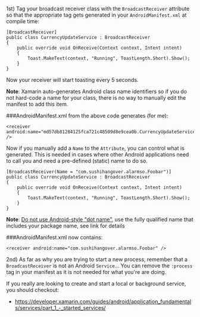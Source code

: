 ﻿1st) Tag your broadcast receiver class with the `BroadcastReceiver` attribute so that the appropriate tag gets generated in your `AndroidManifest.xml` at compile time:

	[BroadcastReceiver]
	public class CurrencyUpdateService : BroadcastReceiver
	{
		public override void OnReceive(Context context, Intent intent)
		{
			Toast.MakeText(context, "Running", ToastLength.Short).Show();
		}
	}

Now your receiver will start toasting every 5 seconds.

**Note**: Xamarin auto-generates Android class name identifiers so if you do not hard-code a name for your class, there is no way to manually edit the manifest to add this item.



###AndroidManifest.xml from the above code generates (for me):

    <receiver android:name="md57db81284125fca721c48509d8e9cea0b.CurrencyUpdateService" />

Now if you manually add a `Name` to the `Attribute`, you can control what is generated. This is needed in cases where other Android applications need to call you and need a pre-defined (static) name to do so.

	[BroadcastReceiver(Name = "com.sushihangover.alarmso.Foobar")]
	public class CurrencyUpdateService : BroadcastReceiver
	{
		public override void OnReceive(Context context, Intent intent)
		{
			Toast.MakeText(context, "Running", ToastLength.Short).Show();
		}
	}

**Note**: [Do not use Android-style "dot name"][1], use the fully qualified name that includes your package name, see link for details

###AndroidManifest.xml now contains:

    <receiver android:name="com.sushihangover.alarmso.Foobar" />


2nd) As far as why you are trying to start a new process, remember that a `BroadcastReceiver` is not an Android `Service`... You can remove the `:process` tag in your manifest as it is not needed for what you're are doing.

If you really are looking to create and start a local or background service, you should checkout:

* https://developer.xamarin.com/guides/android/application_fundamentals/services/part_1_-_started_services/


  [1]: http://stackoverflow.com/a/36472280/4984832
